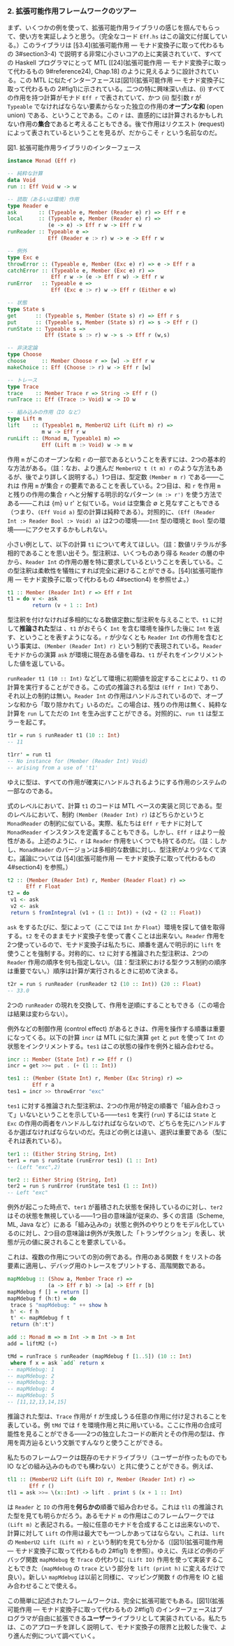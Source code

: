 ### <a name="section2">2. 拡張可能作用フレームワークのツアー</a>

まず、いくつかの例を使って、拡張可能作用ライブラリの感じを掴んでもらって、使い方を実証しようと思う。（完全なコード `Eff.hs` はこの論文に付属している。）このライブラリは [§3.4](拡張可能作用 ― モナド変換子に取って代わるもの 3#section3-4) で説明する非常に小さいコアの上に実装されていて、すべての Haskell プログラマにとって MTL [[24](拡張可能作用 ― モナド変換子に取って代わるもの 9#reference24), Chap.18] のように見えるように設計されている。この MTL に似たインターフェースは[図1](拡張可能作用 ― モナド変換子に取って代わるもの 2#fig1)に示されている。二つの特に興味深い点は、(i) すべての作用を持つ計算がモナド `Eff r` で表されていて、かつ (ii) 型引数 r が `Typeable` でなければならない要素からなった独立の作用の**オープンな和** (open union) である、ということである。この `r` は、直感的には計算されるかもしれない作用の**集合**であると考えることもできる。後で作用はリクエスト (<strong>r</strong>equest) によって表されているということを見るが、だからこそ `r` という名前なのだ。

<a name="fig1">図1. 拡張可能作用ライブラリのインターフェース</a>

```haskell
instance Monad (Eff r)

-- 純粋な計算
data Void
run :: Eff Void w -> w

-- 読取（あるいは環境）作用
type Reader e
ask       :: (Typeable e, Member (Reader e) r) => Eff r e
local     :: (Typeable e, Member (Reader e) r) =>
             (e -> e) -> Eff r w -> Eff r w
runReader :: Typeable e =>
             Eff (Reader e :> r) w -> e -> Eff r w

-- 例外
type Exc e
throwError :: (Typeable e, Member (Exc e) r) => e -> Eff r a
catchError :: (Typeable e, Member (Exc e) r) =>
              Eff r w -> (e -> Eff r w) -> Eff r w
runError   :: Typeable e =>
              Eff (Exc e :> r) w -> Eff r (Either e w)

-- 状態
type State s
get      :: (Typeable s, Member (State s) r) => Eff r s
put      :: (Typeable s, Member (State s) r) => s -> Eff r ()
runState :: Typeable s =>
            Eff (State s :> r) w -> s -> Eff r (w,s)

-- 非決定論
type Choose
choose     :: Member Choose r => [w] -> Eff r w
makeChoice :: Eff (Choose :> r) w -> Eff r [w]

-- トレース
type Trace
trace    :: Member Trace r => String -> Eff r ()
runTrace :: Eff (Trace :> Void) w -> IO w

-- 組み込みの作用（IO など）
type Lift m
lift    :: (Typeable1 m, MemberU2 Lift (Lift m) r) =>
           m w -> Eff r w
runLift :: (Monad m, Typeable1 m) =>
           Eff (Lift m :> Void) w -> m w
```

作用 `m` がこのオープンな和 `r` の一部であるということを表すには、2つの基本的な方法がある。（註：なお、より進んだ `MemberU2 t (t m) r` のような方法もあるが、後でより詳しく説明する。）1つ目は、型定数 `(Member m r)` である――これは 作用 `m` が集合 `r` の要素であることを表している。2つ目は、和 `r` を作用 `m` と残りの作用の集合 `r` へと分解する明示的なパターン `(m :> r')` を使う方法である――これは {m} ∪ r' と似ている。`Void` は空集合 ∅ と見なすこともできる（つまり、`(Eff Void a)` 型の計算は純粋である）。対照的に、`(Eff (Reader Int :> Reader Bool :> Void) a)` は2つの環境――`Int` 型の環境と `Bool` 型の環境――にアクセスするかもしれない。

小さい例として、以下の計算 `t1` について考えてほしい。（註：数値リテラルが多相的であることを思い出そう。型注釈は、いくつものあり得る `Reader` の層の中から、`Reader Int` の作用の層を特に要求しているということを表している。この型注釈は柔軟性を犠牲にすれば完全に避けることができる。[§4](拡張可能作用 ― モナド変換子に取って代わるもの 4#section4) を参照せよ。）

```haskell
t1 :: Member (Reader Int) r => Eff r Int
t1 = do v <- ask
        return (v + 1 :: Int)
```

型注釈を付けなければ多相的になる数値定数に型注釈を与えることで、`t1` に対して**推論された**型は 、`t1` がおそらく `Int` を含む環境を操作した後に `Int` を返す、ということを表すようになる。`r` が少なくとも `Reader Int` の作用を含むという事実は、`(Member (Reader Int) r)` という制約で表現されている。`Reader` モナドからの演算 `ask` が環境に現在ある値を尋ね、`t1` がそれをインクリメントした値を返している。

`runReader t1 (10 :: Int)` などして環境に初期値を設定することにより、`t1` の計算を実行することができる。この式の推論される型は `(Eff r Int)` であり、それ以上の制約は無い。`Reader Int` の作用はハンドルされているので、オープンな和から「取り除かれて」いるのだ。この場合は、残りの作用は無く、純粋な計算を `run` してただの `Int` を生み出すことができる。対照的に、`run t1` は型エラーを起こす。

```haskell
t1r = run $ runReader t1 (10 :: Int)
-- 11

t1rr' = run t1
-- No instance for (Member (Reader Int) Void)
-- arising from a use of 't1'
```

ゆえに型は、すべての作用が確実にハンドルされるようにする作用のシステムの一部なのである。

式のレベルにおいて、計算 `t1` のコードは MTL ベースの実装と同じである。型のレベルにおいて、制約 `(Member (Reader Int) r)` はどちらかというと `MonadReader` の制約に似ている。実際、私たちは `Eff r` モナドに対して `MonadReader` インスタンスを定義することもできる。しかし、`Eff r` はより一般性がある。上述のように、`r` は `Reader` 作用をいくつでも持てるのだ。（註：しかし、`MonadReader` のバージョンは多相的な数値に対し、型注釈がより少なくて済む。議論については [§4](拡張可能作用 ― モナド変換子に取って代わるもの 4#section4) を参照。）

```haskell
t2 :: (Member (Reader Int) r, Member (Reader Float) r) =>
      Eff r Float
t2 = do
 v1 <- ask
 v2 <- ask
 return $ fromIntegral (v1 + (1 :: Int)) + (v2 + (2 :: Float))
```

`ask` をするたびに、型によって（ここでは `Int` か `Float`）環境を探して値を取得する。`t2` をそのままモナド変換子を使って書くことは出来ない。`Reader` 作用を2つ使っているので、モナド変換子は私たちに、順番を選んで明示的に `lift` を使うことを強制する。対称的に、`t2` に対する推論された型注釈は、2つの `Reader` 作用の順序を何も指定しない。（註：型注釈における型クラス制約の順序は重要でない。）順序は計算が実行されるときに初めて決まる。

```haskell
t2r = run $ runReader (runReader t2 (10 :: Int)) (20 :: Float)
-- 33.0
```

2つの `runReader` の現れを交換して、作用を逆順にすることもできる（この場合は結果は変わらない）。

例外などの制御作用 (control effect) があるときは、作用を操作する順番は重要になってくる。以下の計算 `incr` は MTL に似た演算 `get` と `put` を使って `Int` の状態をインクリメントする。`tes1` はこの状態の操作を例外と組み合わせる。

```haskell
incr :: Member (State Int) r => Eff r ()
incr = get >>= put . (+ (1 :: Int))

tes1 :: (Member (State Int) r, Member (Exc String) r) =>
        Eff r a
tes1 = incr >> throwError "exc"
```

`tes1` に対する推論された型注釈は、2つの作用が特定の順番で「組み合わさって」いないということを示している――`tes1` を実行 (`run`) するには `State` と `Exc` の作用の両者をハンドルしなければならないので、どちらを先にハンドルするか選ばなければならないのだ。先ほどの例とは違い、選択は重要である（型にそれは表れている）。

```haskell
ter1 :: (Either String String, Int)
ter1 = run $ runState (runError tes1) (1 :: Int)
-- (Left "exc",2)

ter2 :: Either String (String, Int)
ter2 = run $ runError (runState tes1 (1 :: Int))
-- Left "exc"
```

例外が起こった時点で、`ter1` が蓄積された状態を保持しているのに対し、`ter2` はその状態を無視している――1つ目の意味論が従来の、多くの言語（Scheme, ML, Java など）にある「組み込みの」状態と例外のやりとりをモデル化しているのに対し、2つ目の意味論は例外が失敗した「トランザクション」を表し、状態が元の値に戻されることを要求している。

これは、複数の作用についての別の例である。作用のある関数 `f` をリストの各要素に適用し、デバッグ用のトレースをプリントする、高階関数である。

```haskell
mapMdebug :: (Show a, Member Trace r) =>
             (a -> Eff r b) -> [a] -> Eff r [b]
mapMdebug f [] = return []
mapMdebug f (h:t) = do
 trace $ "mapMdebug: " ++ show h
 h' <- f h
 t' <- mapMdebug f t
 return (h':t')

add :: Monad m => m Int -> m Int -> m Int
add = liftM2 (+)

tMd = runTrace $ runReader (mapMdebug f [1..5]) (10 :: Int)
 where f x = ask `add` return x
-- mapMdebug: 1
-- mapMdebug: 2
-- mapMdebug: 3
-- mapMdebug: 4
-- mapMdebug: 5
-- [11,12,13,14,15]
```

推論された型は、`Trace` 作用が `f` が生成しうる任意の作用に付け足されることを表している。例 `tMd` では `f` を環境作用と共に用いている。ここに作用の合成可能性を見ることができる――2つの独立したコードの断片とその作用の型は、作用を両方辿るという文脈ですんなりと使うことができる。

私たちのフレームワークは既存のモナドライブラリ（ユーザーが作ったものでも IO などの組み込みのものでも構わない）と共に使うことができる。例えば、

```haskell
tl1 :: (MemberU2 Lift (Lift IO) r, Member (Reader Int) r) =>
       Eff r ()
tl1 = ask >>= \(x::Int) -> lift . print $ (x + 1 :: Int)
```

は `Reader` と `IO` の作用を**何らかの**順番で組み合わせる。これは `tl1` の推論された型を見ても明らかだろう。あるモナド `m` の作用はこのフレームワークでは `(Lift m)` と表記される。一般に任意のモナドを合成することは出来ないので、計算に対して `Lift` の作用は最大でも一つしかあってはならない。これは、`lift` の `MemberU2 Lift (Lift m) r` という制約を見ても分かる（[図1](拡張可能作用 ― モナド変換子に取って代わるもの 2#fig1) を参照）。ゆえに、先ほどの例のデバッグ関数 `mapMdebug` を `Trace` の代わりに `(Lift IO)` 作用を使って実装することもできた（`mapMdebug` の `trace` という部分を `lift (print h)` に変えるだけで良い）。新しい `mapMdebug` は以前と同様に、マッピング関数 `f` の作用を IO と組み合わせることで使える。

この簡単に記述されたフレームワークは、完全に拡張可能でもある。[図1](拡張可能作用 ― モナド変換子に取って代わるもの 2#fig1) のインターフェースはプログラマが自由に拡張できる**ユーザー**ライブラリとして実装されている。私たちは、このアプローチを詳しく説明して、モナド変換子の限界と比較した後で、より進んだ例について調べていく。
